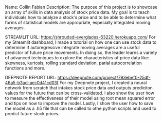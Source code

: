 Name: Collin Fabian
Description:
The purpose of this project is to showcase an array of skills in data analysis of stock price data. My goal is to teach individuals how to analyze a stock's price and to be able to determine what forms of statistical models are appropriate, especially integrated moving averages.

STREAMLIT URL: https://shrouded-everglades-63220.herokuapp.com/
For my Streamlit dashboard, I made a tutorial on how one can use stock data to determine if autoregressive integrate moving averages are a useful predictor of future price movements. In doing so, the leader learns a variety of advanced techniques to explore the characteristics of price data like: skewness, kurtosis, rolling standard deviation, parial autocorrelation functions and more.

DEEPNOTE REPORT URL: https://deepnote.com/project/793ebef0-25df-46a5-b3ad-aec0d41cd03f
For my Deepnote project, I created a neural network from scratch that intakes stock price data and outputs prediciton values for the future that can be cross-validated. I also show the user how to measure the effectiveness of their model using root mean squared error and tips on how to improve the model. Lastly, I show the user how to save the model as a .h5 file that can be called to othe python scripts and used to predict future stock prices.